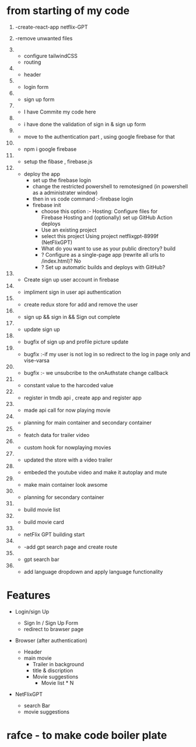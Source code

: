 # from starting of my code
1. -create-react-app netflix-GPT
2. -remove unwanted files
3. - configure tailwindCSS
   - routing
4. - header
5. - login form
6. - sign up form
7. - I have Commite my code here

8. - i have done the validation of sign in & sign up form
9. - move to the authentication part , using google firebase for that
10. - npm i google firebase
11. - setup the fibase , firebase.js
12. - deploy the app
      - set up the firebase login
      - change the restricted powershell to remotesigned (in powershell as a administrater window)
      - then in vs code command :-firebase login
      - firebase init
         - choose this option :- Hosting: Configure files for  
           Firebase Hosting and (optionally) set up GitHub Action deploys
         -  Use an existing project
         -  select this project  Using project netflixgpt-8999f (NetFlixGPT)
         -  What do you want to use as your public directory? build
         -  ? Configure as a single-page app (rewrite all urls to /index.html)? No
         -  ? Set up automatic builds and deploys with GitHub? 
13. - Create sign up user account in firebase
14. - impliment sign in user api authentication 
15. - create redux store for add and remove the user
16. - sign up && sign in && Sign out complete
17. - update sign up   
18. - bugfix of sign up and profile picture update 
19. - bugfix :-if my user is not log in so redirect to the log in page only and  vise-varsa
20. - bugfix :- we unsubcribe to the onAuthstate change callback
21. - constant value to the harcoded value
22. - register in tmdb api , create app and register app
23. - made api call for now playing movie
24. - planning for main container and secondary container
25. - featch data for trailer video
26. - custom hook for nowplaying movies
27. - updated the store with a video trailer
28. - embeded the youtube video and make it autoplay and mute
29. - make main container look awsome
30. - planning for secondary container
31. - build movie list 
32. - build movie card
33. - netFlix GPT building start
34. - -add gpt search page and create route
35. - gpt search bar
36. - add language dropdown and apply language functionality





# Features

- Login/sign Up
    - Sign In / Sign Up Form
    - redirect to brawser page
 
- Browser (after authentication)
   - Header
   - main movie
       - Trailer in background
       - title & discription 
       - Movie suggestions
          - Movie list * N

- NetFlixGPT 
   - search Bar
   - movie suggestions


# rafce - to make code boiler plate    